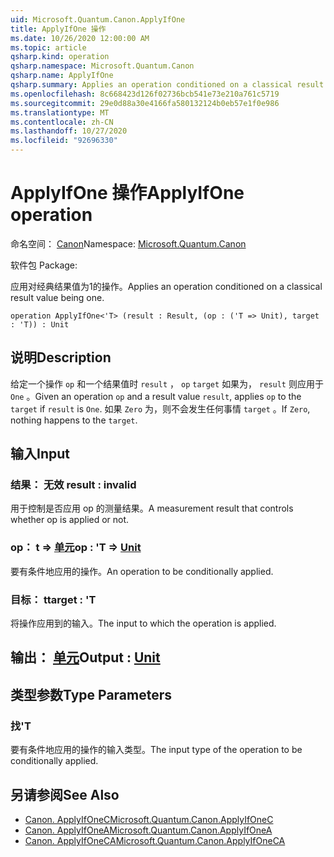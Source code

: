 ```yaml
---
uid: Microsoft.Quantum.Canon.ApplyIfOne
title: ApplyIfOne 操作
ms.date: 10/26/2020 12:00:00 AM
ms.topic: article
qsharp.kind: operation
qsharp.namespace: Microsoft.Quantum.Canon
qsharp.name: ApplyIfOne
qsharp.summary: Applies an operation conditioned on a classical result value being one.
ms.openlocfilehash: 8c668423d126f02736bcb541e73e210a761c5719
ms.sourcegitcommit: 29e0d88a30e4166fa580132124b0eb57e1f0e986
ms.translationtype: MT
ms.contentlocale: zh-CN
ms.lasthandoff: 10/27/2020
ms.locfileid: "92696330"
---
```

# <a name="applyifone-operation"></a><span data-ttu-id="58802-102">ApplyIfOne 操作</span><span class="sxs-lookup"><span data-stu-id="58802-102">ApplyIfOne operation</span></span>

<span data-ttu-id="58802-103">命名空间： [Canon](xref:Microsoft.Quantum.Canon)</span><span class="sxs-lookup"><span data-stu-id="58802-103">Namespace: [Microsoft.Quantum.Canon](xref:Microsoft.Quantum.Canon)</span></span>

<span data-ttu-id="58802-104">软件包 [](https://nuget.org/packages/)</span><span class="sxs-lookup"><span data-stu-id="58802-104">Package: [](https://nuget.org/packages/)</span></span>


<span data-ttu-id="58802-105">应用对经典结果值为1的操作。</span><span class="sxs-lookup"><span data-stu-id="58802-105">Applies an operation conditioned on a classical result value being one.</span></span>

```qsharp
operation ApplyIfOne<'T> (result : Result, (op : ('T => Unit), target : 'T)) : Unit
```


## <a name="description"></a><span data-ttu-id="58802-106">说明</span><span class="sxs-lookup"><span data-stu-id="58802-106">Description</span></span>

<span data-ttu-id="58802-107">给定一个操作 `op` 和一个结果值时 `result` ， `op` `target` 如果为， `result` 则应用于 `One` 。</span><span class="sxs-lookup"><span data-stu-id="58802-107">Given an operation `op` and a result value `result`, applies `op` to the `target` if `result` is `One`.</span></span> <span data-ttu-id="58802-108">如果 `Zero` 为，则不会发生任何事情 `target` 。</span><span class="sxs-lookup"><span data-stu-id="58802-108">If `Zero`, nothing happens to the `target`.</span></span>

## <a name="input"></a><span data-ttu-id="58802-109">输入</span><span class="sxs-lookup"><span data-stu-id="58802-109">Input</span></span>

### <a name="result--__invalidresult__"></a><span data-ttu-id="58802-110">结果： __无效 <Result>__</span><span class="sxs-lookup"><span data-stu-id="58802-110">result : __invalid<Result>__</span></span>

<span data-ttu-id="58802-111">用于控制是否应用 op 的测量结果。</span><span class="sxs-lookup"><span data-stu-id="58802-111">A measurement result that controls whether op is applied or not.</span></span>


### <a name="op--t--unit"></a><span data-ttu-id="58802-112">op： t => [单元](xref:microsoft.quantum.lang-ref.unit)</span><span class="sxs-lookup"><span data-stu-id="58802-112">op : 'T => [Unit](xref:microsoft.quantum.lang-ref.unit)</span></span> 

<span data-ttu-id="58802-113">要有条件地应用的操作。</span><span class="sxs-lookup"><span data-stu-id="58802-113">An operation to be conditionally applied.</span></span>


### <a name="target--t"></a><span data-ttu-id="58802-114">目标： t</span><span class="sxs-lookup"><span data-stu-id="58802-114">target : 'T</span></span>

<span data-ttu-id="58802-115">将操作应用到的输入。</span><span class="sxs-lookup"><span data-stu-id="58802-115">The input to which the operation is applied.</span></span>



## <a name="output--unit"></a><span data-ttu-id="58802-116">输出： [单元](xref:microsoft.quantum.lang-ref.unit)</span><span class="sxs-lookup"><span data-stu-id="58802-116">Output : [Unit](xref:microsoft.quantum.lang-ref.unit)</span></span>



## <a name="type-parameters"></a><span data-ttu-id="58802-117">类型参数</span><span class="sxs-lookup"><span data-stu-id="58802-117">Type Parameters</span></span>

### <a name="t"></a><span data-ttu-id="58802-118">找</span><span class="sxs-lookup"><span data-stu-id="58802-118">'T</span></span>

<span data-ttu-id="58802-119">要有条件地应用的操作的输入类型。</span><span class="sxs-lookup"><span data-stu-id="58802-119">The input type of the operation to be conditionally applied.</span></span>

## <a name="see-also"></a><span data-ttu-id="58802-120">另请参阅</span><span class="sxs-lookup"><span data-stu-id="58802-120">See Also</span></span>

- [<span data-ttu-id="58802-121">Canon. ApplyIfOneC</span><span class="sxs-lookup"><span data-stu-id="58802-121">Microsoft.Quantum.Canon.ApplyIfOneC</span></span>](xref:Microsoft.Quantum.Canon.ApplyIfOneC)
- [<span data-ttu-id="58802-122">Canon. ApplyIfOneA</span><span class="sxs-lookup"><span data-stu-id="58802-122">Microsoft.Quantum.Canon.ApplyIfOneA</span></span>](xref:Microsoft.Quantum.Canon.ApplyIfOneA)
- [<span data-ttu-id="58802-123">Canon. ApplyIfOneCA</span><span class="sxs-lookup"><span data-stu-id="58802-123">Microsoft.Quantum.Canon.ApplyIfOneCA</span></span>](xref:Microsoft.Quantum.Canon.ApplyIfOneCA)